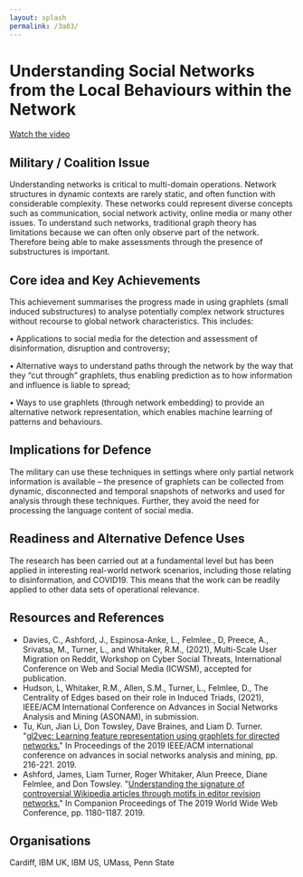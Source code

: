 ```yaml
---
layout: splash
permalink: /3a03/
---
```


# Understanding Social Networks from the Local Behaviours within the Network

[Watch the video](https://ibm.box.com/v/Showcase-3a03-video)

## Military / Coalition Issue
Understanding networks is critical to multi-domain operations. Network structures in dynamic contexts are rarely static, and often function with considerable complexity. These networks could represent diverse concepts such as communication, social network activity, online media or many other issues. To understand such networks, traditional graph theory has limitations because we can often only observe part of the network. Therefore being able to make assessments through the presence of substructures is important. 

## Core idea and Key Achievements
This achievement summarises the progress made in using graphlets (small induced substructures) to analyse potentially complex network structures without recourse to global network characteristics. This includes:

•	Applications to social media for the detection and assessment of disinformation, disruption and controversy;

•	Alternative ways to understand paths through the network by the way that they “cut through” graphlets, thus enabling prediction as to how information and influence is liable to spread;

•	Ways to use graphlets (through network embedding) to provide an alternative network representation, which enables machine learning of patterns and behaviours.  



## Implications for Defence
The military can use these techniques in settings where only partial network information is available – the presence of graphlets can be collected from dynamic, disconnected and temporal snapshots of networks and used for analysis through these techniques. Further, they avoid the need for processing the language content of social media.

## Readiness and Alternative Defence Uses
The research has been carried out at a fundamental level but has been applied in interesting real-world network scenarios, including those relating to disinformation, and COVID19. This means that the work can be readily applied to other data sets of operational relevance. 
<!-- ![image info](/dais/achievements/images/1a02_figure1.jpg) -->

## Resources and References
* Davies, C., Ashford, J., Espinosa-Anke, L., Felmlee., D, Preece, A.,  Srivatsa, M., Turner, L.,  and Whitaker, R.M., (2021), 
Multi-Scale User Migration on Reddit, Workshop on Cyber Social Threats, International Conference on Web and Social Media (ICWSM), accepted for publication.
* Hudson, L, Whitaker, R.M., Allen, S.M., Turner, L., Felmlee, D., 
The Centrality of Edges based on their role in Induced Triads, (2021), IEEE/ACM International Conference on Advances in Social Networks Analysis and Mining (ASONAM), in submission. 
* Tu, Kun, Jian Li, Don Towsley, Dave Braines, and Liam D. Turner. "[gl2vec: Learning feature representation using graphlets for directed networks.](/doc-4826/)" In Proceedings of the 2019 IEEE/ACM international conference on advances in social networks analysis and mining, pp. 216-221. 2019.
* Ashford, James, Liam Turner, Roger Whitaker, Alun Preece, Diane Felmlee, and Don Towsley. "[Understanding the signature of controversial Wikipedia articles through motifs in editor revision networks.](/doc-3601/)" In Companion Proceedings of The 2019 World Wide Web Conference, pp. 1180-1187. 2019.

## Organisations
Cardiff, IBM UK, IBM US, UMass, Penn State


